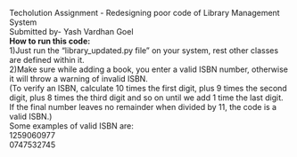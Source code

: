 Techolution Assignment - Redesigning poor code of Library Management System \
Submitted by- Yash Vardhan Goel \
**How to run this code:**  \
1)Just run the “library_updated.py file” on your system, rest other classes are defined within it.\
2)Make sure while adding a book, you enter a valid ISBN number, otherwise it will throw a warning of invalid ISBN.\
(To verify an ISBN, calculate 10 times the first digit, plus 9 times the second digit, plus 8 times the third digit and so on until we add 1 time the last digit. If the final number leaves no remainder when divided by 11, the code is a valid ISBN.)\
Some examples of valid ISBN are:\
1259060977\
0747532745


